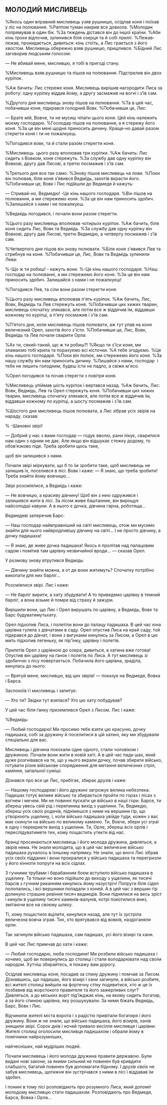 ## МОЛОДИЙ МИСЛИВЕЦЬ

%Якось один вправний мисливець узяв рушницю, осідлав коня і поїхав у ліс на полювання.
%Раптом туман накрив все довкола.
%Молодик попрямував в один бік.
%За тиждень дістався він до іншої країни.
%Аби кінь трохи відпочив, зупинився біля озерця та й собі приліг.
%Лежав-лежав, прокидається, дивиться: кінь стоїть, а Лис грається з його хвостом.
Мисливець обережно взяв рушницю, прицілився.
%Бідний Лис заговорив людським голосом:

— Не вбивай мене, мисливцю, я тобі в пригоді стану.

%Мисливець взяв рушницю та пішов на полювання.
Підстрелив він двох куріпок.

%Аж бачить: Лис стереже коня.
Мисливець вирішив нагородити Лиса за роботу: одну куріпку віддав йому, а другу засмажив на вогні і з’їв сам.

%Другого дня мисливець знову пішов на полювання.
%Та в цей час, побачивши коня, підкрався голодний Вовк.
%Побачивши це, Лис:

— Брате мій, Вовче, ти не мусиш чіпати цього коня.
Цей кінь належить моєму господарю.
%Господар пішов на полювання, а я стережу його коня.
%За це він мені щодня приносить дичину.
Краще-но давай разом стерегти коня і ти не пожалкуєш.

%Погодився вовк, та й стали разом стерегти коня.

%Мисливець  цього разу вполював три куріпки.
%Аж бачить: Лис сидить з Вовком, коня стережуть.
%За службу дав одну куріпку він Вовкові, другу дав Лисові, а третю посмажив і з’їв сам.

%Третього дня все так само.
%Знову пішов мисливець на лови.
%Поки він полював, біля коня з'явився Ведмідь, захотів вкрасти його.
%Побачивши це, Вовк і Лис підійшли до Ведмедя й кажуть:

— Стривай-но, Ведмедю!
-Це кінь нашого господаря.
%Він пішов на полювання, а ми стережемо коня.
%За це він нам приносить здобич.
%Залишайся з нами і не пожалкуєш.

%Ведмідь погодився, і почали вони разом стерегти.

%Цього разу мисливець вполював чотирьох куріпок.
%Аж бачить, біля коня сидить Лис, Вовк та Ведмідь.
%За службу дав одну куріпку він Вовкові, другу дав Лисові, третю Ведмедю, а четверту посмажив і з’їв сам.

%Четвертого дня пішов він знову полювати.
%Біля коня з'явився Лев та стрибнув на коня.
%Побачивши це, Лис, Вовк та Ведмідь зупинили Лева:

%-Що ж ти робиш! - кажуть вони.
%-Це кінь нашого господаря.
%Наш господар на полюванні, а ми стережемо його коня.
%За це він нам приносить здобич.
Залишайся з нами і не пожалкуєш!

%Погодився Лев, та сіли вони разом стерегти коня.

%Цього разу мисливець вполював п'ять куріпок.
%Аж бачить, Лис, Вовк, Ведмідь та Лев стережуть коня.
%Побачивши цих хижих тварин, мисливець спочатку злякався, але потім все ж віддячив їм, віддавши кожному по куріпці, а п'яту посмажив і з'їв сам.

%П’ятого дня, коли мисливець пішов полювати, аж тут упав на коня  величезний Орел, захотів його з'їсти.
%Побачивши це, Лис, Вовк, Ведмідь та Лев почали сварити Орла:

%Ах ти, сякий-такий, що ж ти робиш?!
%Якщо ти з'їси коня, ми зламаємо тобі крила та порахуємо всі кісточки.
%А тебе згодуємо.
%Це кінь нашого господаря.
%Поки він полює, ми стережемо його коня.
%За нашу службу він нам приносить дичину.
%Лишайся з нами, господар  і тебе не лишить голодним, будеш їсти не падло, а свіже м'ясо.

%Орел погодився та почав стерегти з повітря коня.

%Мисливець упіймав шість куріпок і вертався назад.
%Аж бачить, Лис: Вовк, Ведмідь, Лев та Орел стережуть коня.
%Побачивши цих хижих тварин, мисливець спочатку злякався, але потім все ж віддячив їм, віддавши кожному по куріпці, а шосту посмажив і з'їв сам.

%Шостого дня мисливець пішов полювати, а Лис зібрав усіх звірів на нараду, сказав:

% -Шановні звірі!

— Добрий у нас з вами господар — годує вволю, рани лікує, сваритися нам один з одним не дає.
Але якщо він відшукає стежку додому, то обов’язково піде.
Треба зробити щось таке,

щоб він залишився з нами.

Почали звірі міркувати, що б то їм зробити таке, щоб мисливець не залишив їх, поселився в лісі.
Вовк і каже: — Я знаю, що треба зробити!
Треба знайти йому вовчицю...

Звірі розсміялися, а Ведмідь і каже:

— Не вовчицю, а красиву дівчину!
Щоб він з нею одружився і залишився жити в лісі.
За лісом живе баштанник, він вирощує найсолодші кавуни.
А в нього є дочка, дівчина гарна, роботяща...

Ведмедеві заперечив Барс:

— Наш господар найвправніший на світі мисливець, отож ми мусимо знайти для нього найвродливішу дівчину на світі...
І не просто дівчину, а дочку падишаха!

— Я знаю, де живе дочка падишаха!
Якось я пролітав над палацовим садом і помітив там царівну незвичайної вроди... — сказав Орел.

У розмову знову втрутився Ведмідь:

— Дівчину знайти можна, а от де вони житимуть?
Спочатку потрібно викопати для них барліг...

Розсміялися звірі.
Лис і каже:

— Не барліг вирити, а хату збудувати!
А то приведемо царівну в темний барліг, а вона візьме й помре від страху й зажури.

Вирішили вони, що Лис і Орел вирушать по царівну, а Ведмідь, Вовк та Барс будуватимутьхату.

Орел підхопив Лиса, і полетіли вони до палацу падишаха.
В цей час юна царівна гуляла з дівчатами в саду.
Орел опустив Лиса на край саду, той підкрався до дівчат, і вони з вигуками кинулись за Лисом, а Орел в цю мить підхопив легеньку, як пір'їнку, царівну і полетів.

Прилетів Орел з царівною до озера, дивиться, а хатина вже готова!
Опустив він царівну на ґанок і полетів по Лиса.
А тут мисливець зі здобиччю з лісу повертається.
Побачила його царівна, зраділа, кинулась до нього:

— Врятуй мене, мисливцю, від цих звірів! — показує на Ведмедя, Вовка і Барса.

Заспокоїв її мисливець і запитує:

— Хто ти?
Звідки тут взялася?
Хто цю хату побудував?

У цей час біля ґанку приземлився Орел з Лисом.
Лис і каже:

%Ведмідь:

— Любий господарю!
Ми просимо тебе взяти цю красуню, дочку падишаха, собі за дружину й поселитися в цій хатині, яку ми збудували спеціально для вас.

Мисливець і дівчина покохали одне одного, стали чоловіком і дружиною.
Почали вони жити в новій хаті.
А в цей час пади шах, який дуже розгнівався на те, що у нього вкрали дочку, почав збирати військо, готувати різне військове спорядження для метання величезних стріл, каміння, запальної суміші.

Дізнався про все це Лис, прибігає, збирає друзів і каже:

— Нашому господареві і його дружині загрожує велика небезпека.
Падишах готує велике військо та збирається пройти по горах і лісах з вогнем і мечем.
Ми не повинні пускати це військо в наші гори.
Барсе, ти збереш увесь свій рід і перепиниш вихід з ущелини.
Ти, Ведмедю, збереш усіх своїх родичів, піднімешся з ними на вершини гір, що утворюють ущелину, і, коли військо падишаха увійде туди, кожен з вас має скинути на військо по великому каменю.
Ти, Вовче, збери усі зграї в одну і перекриєте вихід з ущелини.
Ти, Орле, збереш всіх орлів і переслідуватимете тих, кому пощастить утекти від нас.

бранці просинаються мисливець і його молода дружина, дивляться, а звірів нема.
Не знали молодята, що в цей час величезне військо падишаха рухалось в їхньому напрямку.
Не знали, що вночі Лис зібрав усіх своїх підданих і вони прокралися у військо падишаха та перегризли у його кінноти попруги на всіх сідлах.

З гучними трубами і барабанним боєм вступило військо падишаха в ущелину.
Та тільки-но воно підійшло до виходу з ущелини, як тисячі барсів з гучним риканням кинулись йому назустріч!
Попруги біля сідел полопались, і всі вершники попадали з коней.
А в цей час з вершин гір долинуло страшне ревіння тисяч ведмедів.
Вони піднялися на весь зріст і кинули в ущелину тисячі каменів-валунів, котрі покотилися вниз, змітаючи все на своєму шляху.

Ті, кому пощастило вцілити, кинулися назад, але тут їх зустріла величезна вовча зграя.
Тих, хто врятувався від вовків, наздоганяли орли.

Так загинули військо падишаха, сам падишах, усі його візирі та хани.

В цей час Лис примчав до хати і каже:

— Любий господарю, люба господине!
Ми розбили військо падишаха і хочемо, щоб ви повернулись до столиці і стали володарювати над своїм народом.
Хутчіш збирайтесь, я покажу вам дорогу.

Осідлав мисливець коня, посадив за спину дружину і помчав за Лисом.
Дізнавшись, що падишах, його візирі і хани загинули, а військо розбите, всі жителі столиці вийшли на фортечну стіну подивитися, хто ж це їх позбавив від жорстокого правителя та його зажерливих слуг?
Дивляться, а до міських воріт під’їжджає кінь, на якому сидить богатир, а за його спиною царівна, яку розшукували.
За ними біжать Ведмідь, Барс, Вовк і Лис.

Відчинили жителі міста ворота і з радістю привітали богатиря і його дружину.
Вони ж не знали, що військо падишаха, його візирів, ханів знищили звірі.
Сорок днів і ночей тривало весілля мисливця і царівни.
Жителі столиці оголосили мисливця падишахом і обрали йому в помічники найрозумніших,

найчесніших, най мудріших людей.

Почали мисливець і його молода дружина правити державою.
Були видані нові закони, за якими сильний не повинен був кривдити слабшого, багатий повинен був допомагати бідному.
І друзів своїх не забув мисливець, щотижня він зустрічався з ними в лісі і віддавав їм здобич.

І понині в тому лісі розповідають про розумного Лиса, який допоміг молодому мисливцю стати падишахом.
Розповідають про Ведмедя, Барса, Вовка і Орла...
